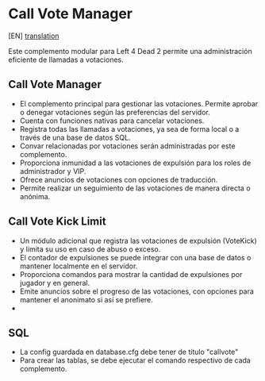 # Call Vote Manager
[EN] [translation](https://translate.google.com/translate?sl=es&tl=en&u=https://github.com/lechuga16/callvote_manager)

Este complemento modular para Left 4 Dead 2 permite una administración eficiente de llamadas a votaciones.

## Call Vote Manager
- El complemento principal para gestionar las votaciones. Permite aprobar o denegar votaciones según las preferencias del servidor.
- Cuenta con funciones nativas para cancelar votaciones.
- Registra todas las llamadas a votaciones, ya sea de forma local o a través de una base de datos SQL.
- Convar relacionadas por votaciones serán administradas por este complemento.
- Proporciona inmunidad a las votaciones de expulsión para los roles de administrador y VIP.
- Ofrece anuncios de votaciones con opciones de traducción.
- Permite realizar un seguimiento de las votaciones de manera directa o anónima.

## Call Vote Kick Limit
- Un módulo adicional que registra las votaciones de expulsión (VoteKick) y limita su uso en caso de abuso o exceso.
- El contador de expulsiones se puede integrar con una base de datos o mantener localmente en el servidor.
- Proporciona comandos para mostrar la cantidad de expulsiones por jugador y en general.
- Emite anuncios sobre el progreso de las votaciones, con opciones para mantener el anonimato si así se prefiere.
- 
## SQL
- La config guardada en database.cfg debe tener de título "callvote"
- Para crear las tablas, se debe ejecutar el comando respectivo de cada complemento.
